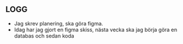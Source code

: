 ## LOGG

* Jag skrev planering, ska göra figma.
* Idag har jag gjort en figma skiss, nästa vecka ska jag börja göra en databas och sedan koda
